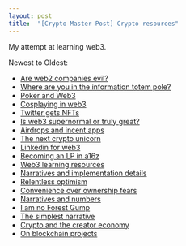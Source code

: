 ```yaml
---
layout: post
title:  "[Crypto Master Post] Crypto resources"
---
```


My attempt at learning web3.

Newest to Oldest:
- [Are web2 companies evil?](https://manassaloi.com/2022/02/16/web2-evil.html)
- [Where are you in the information totem pole?](https://manassaloi.com/2022/02/04/bird-centipede.html)
- [Poker and Web3](https://manassaloi.com/2022/02/03/poker-web3.html)
- [Cosplaying in web3](https://manassaloi.com/2022/02/01/cosplaying-web3.html)
- [Twitter gets NFTs](https://manassaloi.com/2022/01/17/twitter-nft.html)
- [Is web3 supernormal or truly great?](https://manassaloi.com/2022/01/03/supernormal-great-web3.html)
- [Airdrops and incent apps](https://manassaloi.com/2021/12/25/airdrops-incent-apps.html)
- [The next crypto unicorn](https://manassaloi.com/2021/12/24/next-crypto-unicorn.html)
- [Linkedin for web3](https://manassaloi.com/2021/12/17/linkedin-web3.html)
- [Becoming an LP in a16z](https://manassaloi.com/2021/12/16/lp-a16z.html)
- [Web3 learning resources](https://manassaloi.com/2021/11/21/crypto-learning-list.html)
- [Narratives and implementation details](https://manassaloi.com/2021/11/17/narrative-implementation-details.html)
- [Relentless optimism](https://manassaloi.com/2021/11/15/relentless-optimism.html)
- [Convenience over ownership fears](https://manassaloi.com/2021/11/03/ownership-convenience.html)
- [Narratives and numbers](https://manassaloi.com/2021/11/01/narratives-numbers.html)
- [I am no Forest Gump](https://manassaloi.com/2021/10/05/no-forest-gump.html)
- [The simplest narrative](https://manassaloi.com/2021/10/01/simplest-narrative.html)
- [Crypto and the creator economy](https://manassaloi.com/2021/09/30/creator-economy-crypto.html)
- [On blockchain projects](https://manassaloi.com/2017/01/22/why-i-am-not-crazy-about-blockchain-yet.html)
